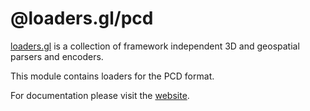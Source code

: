# @loaders.gl/pcd

[loaders.gl](https://uber-web.github.io/loaders.gl/#/docs) is a collection of framework independent 3D and geospatial parsers and encoders.

This module contains loaders for the PCD format.

For documentation please visit the [website](https://loaders.gl).

